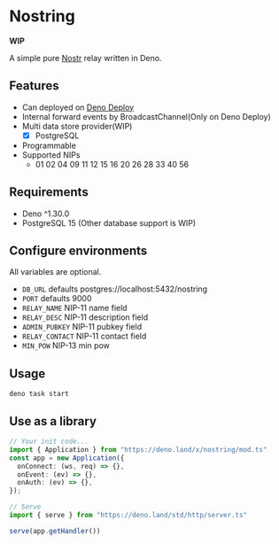 # Nostring

**WIP**

A simple pure [Nostr](https://github.com/nostr-protocol/nostr) relay written in Deno.

## Features

- Can deployed on [Deno Deploy](https://deno.com/deploy)
- Internal forward events by BroadcastChannel(Only on Deno Deploy)
- Multi data store provider(WIP)
  - [x] PostgreSQL
- Programmable
- Supported NIPs
  - 01 02 04 09 11 12 15 16 20 26 28 33 40 56

## Requirements

- Deno ^1.30.0
- PostgreSQL 15 (Other database support is WIP)

## Configure environments

All variables are optional.

- `DB_URL` defaults postgres://localhost:5432/nostring
- `PORT` defaults 9000
- `RELAY_NAME` NIP-11 name field
- `RELAY_DESC` NIP-11 description field
- `ADMIN_PUBKEY` NIP-11 pubkey field
- `RELAY_CONTACT` NIP-11 contact field
- `MIN_POW` NIP-13 min pow

## Usage

```
deno task start
```

## Use as a library

```ts
// Your init code...
import { Application } from "https://deno.land/x/nostring/mod.ts"
const app = new Application({
  onConnect: (ws, req) => {},
  onEvent: (ev) => {},
  onAuth: (ev) => {},
});

// Serve
import { serve } from "https://deno.land/std/http/server.ts"

serve(app.getHandler())
```

